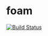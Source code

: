 # foam

[![Build Status](https://travis-ci.org/MainShayne233/foam.svg?branch=master)](https://travis-ci.org/MainShayne233/foam)
